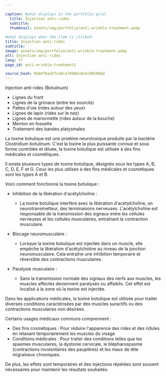 ```yaml
---

caption: #what displays in the portfolio grid:
  title: Injection anti-rides
  subtitle: 
  thumbnail: assets/img/portfolio/anti-wrinkle-treatment.webp
  
#what displays when the item is clicked:
title: Injection anti-rides
subtitle: 
image: assets/img/portfolio/anti-wrinkle-treatment.webp
alt: Injection anti-rides
lang: fr
page_id: anti-wrinkle-treatment2

source_hash: 6b0dfbad27ce8ca7496bc8a3c9059b6d
---
```

Injection anti-rides (Botulinum)
- Lignes du front
- Lignes de la grimace (entre les sourcils)
- Pattes d'oie (rides autour des yeux)
- Lignes de lapin (rides sur le nez)
- Lignes de marionnette (rides autour de la bouche)
- Menton en fossette
- Traitement des bandes platysmales

La toxine botulique est une protéine neurotoxique produite par la bactérie Clostridium botulinum. C'est la toxine la plus puissante connue et sous forme contrôlée et diluée, la toxine botulique est utilisée à des fins médicales et cosmétiques.

Il existe plusieurs types de toxine botulique, désignés sous les types A, B, C, D, E, F et G. Ceux les plus utilisés à des fins médicales et cosmétiques sont les types A et B.

Voici comment fonctionne la toxine botulique :
- Inhibition de la libération d'acétylcholine :
  - La toxine botulique interfère avec la libération d'acétylcholine, un neurotransmetteur, des terminaisons nerveuses. L'acétylcholine est responsable de la transmission des signaux entre les cellules nerveuses et les cellules musculaires, entraînant la contraction musculaire.

- Blocage neuromusculaire :
  - Lorsque la toxine botulique est injectée dans un muscle, elle empêche la libération d'acétylcholine au niveau de la jonction neuromusculaire. Cela entraîne une inhibition temporaire et réversible des contractions musculaires.

- Paralysie musculaire :
  - Sans la transmission normale des signaux des nerfs aux muscles, les muscles affectés deviennent paralysés ou affaiblis. Cet effet est localisé à la zone où la toxine est injectée.

Dans les applications médicales, la toxine botulique est utilisée pour traiter diverses conditions caractérisées par des muscles suractifs ou des contractions musculaires non désirées.

Certains usages médicaux communs comprennent :
- Des fins cosmétiques : Pour réduire l'apparence des rides et des ridules en relaxant temporairement les muscles du visage
- Conditions médicales : Pour traiter des conditions telles que les spasmes musculaires, la dystonie cervicale, le blépharospasme (contractions involontaires des paupières) et les maux de tête migraineux chroniques.

De plus, les effets sont temporaires et des injections répétées sont souvent nécessaires pour maintenir les résultats souhaités.